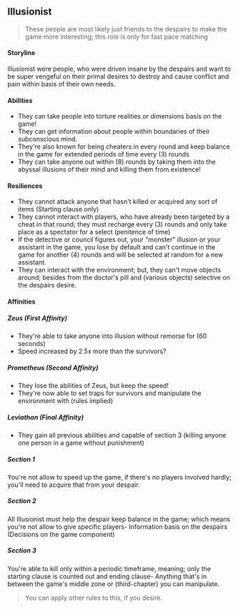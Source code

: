 ## Illusionist
> These people are most likely just friends to the despairs to make the game more interesting; this role is only for fast pace matching
#### Storyline
Illusionist were people, who were driven insane by the despairs and want to be super vengeful on their primal desires to destroy and cause conflict and pain within basis of their own needs. 
#### Abilities
- They can take people into torture realities or dimensions basis on the game!
- They can get information about people within boundaries of their subconscious mind.
- They're also known for being cheaters in every round and keep balance in the game for extended periods of time every (3) rounds
- They can take anyone out within (8) rounds by taking them into the abyssal illusions of their mind and killing them from existence!
#### Resiliences
- They cannot attack anyone that hasn't killed or acquired any sort of items (Starting clause only) 
- They cannot interact with players, who have already been targeted by a cheat in that round; they must recharge every (3) rounds and only take place as a spectator for a select (penitence of time)
- If the detective or council figures out, your "monster" illusion or your assistant in the game, you lose by default and can't continue in the game for another (4) rounds and will be selected at random for a new assistant.
- They can interact with the environment; but, they can't move objects around; besides from the doctor's pill and (various objects) selective on the despairs desire.
#### Affinities
##### Zeus (First Affinity)
- They're able to take anyone into illusion without remorse for (60 seconds)
- Speed increased by 2.5x more than the survivors?
##### Prometheus (Second Affinity)
- They lose the abilities of Zeus, but keep the speed!
- They're now able to set traps for survivors and manipulate the environment with (rules implied)
##### Leviathan (Final Affinity)
- They gain all previous abilities and capable of section 3 (killing anyone one person in a game without punishment) 
##### Section 1
You're not allow to speed up the game, if there's no players involved hardly; you'll need to acquire that from your despair.
##### Section 2
All Illusionist must help the despair keep balance in the game; which means you're not allow to give specific players-
Information basis on the despairs (Decisions on the game component)
##### Section 3
You're able to kill only within a periodic timeframe, meaning; only the starting clause is counted out and ending clause-
Anything that's in between the game's middle zone or (third-chapter) you can manipulate.

> You can apply other rules to this, if you desire.










